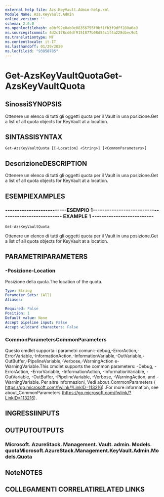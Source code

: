 ```yaml
---
external help file: Azs.KeyVault.Admin-help.xml
Module Name: Azs.KeyVault.Admin
online version: ''
schema: 2.0.0
ms.openlocfilehash: e0bf92e8ab0c08356755f0bf1fb3f9dff280a6a0
ms.sourcegitcommit: 4d2c178cd6df9151877b08d54c1f4a228dbec9d1
ms.translationtype: MT
ms.contentlocale: it-IT
ms.lasthandoff: 01/29/2020
ms.locfileid: "93858785"
---
```

# <span data-ttu-id="b1b60-101">Get-AzsKeyVaultQuota</span><span class="sxs-lookup"><span data-stu-id="b1b60-101">Get-AzsKeyVaultQuota</span></span>

## <span data-ttu-id="b1b60-102">Sinossi</span><span class="sxs-lookup"><span data-stu-id="b1b60-102">SYNOPSIS</span></span>
<span data-ttu-id="b1b60-103">Ottenere un elenco di tutti gli oggetti quota per il Vault in una posizione.</span><span class="sxs-lookup"><span data-stu-id="b1b60-103">Get a list of all quota objects for KeyVault at a location.</span></span>

## <span data-ttu-id="b1b60-104">SINTASSI</span><span class="sxs-lookup"><span data-stu-id="b1b60-104">SYNTAX</span></span>

```
Get-AzsKeyVaultQuota [[-Location] <String>] [<CommonParameters>]
```

## <span data-ttu-id="b1b60-105">Descrizione</span><span class="sxs-lookup"><span data-stu-id="b1b60-105">DESCRIPTION</span></span>
<span data-ttu-id="b1b60-106">Ottenere un elenco di tutti gli oggetti quota per il Vault in una posizione.</span><span class="sxs-lookup"><span data-stu-id="b1b60-106">Get a list of all quota objects for KeyVault at a location.</span></span>

## <span data-ttu-id="b1b60-107">ESEMPI</span><span class="sxs-lookup"><span data-stu-id="b1b60-107">EXAMPLES</span></span>

### <span data-ttu-id="b1b60-108">--------------------------ESEMPIO 1--------------------------</span><span class="sxs-lookup"><span data-stu-id="b1b60-108">-------------------------- EXAMPLE 1 --------------------------</span></span>
```
Get-AzsKeyVaultQuota
```

<span data-ttu-id="b1b60-109">Ottenere un elenco di tutti gli oggetti quota per il Vault in una posizione.</span><span class="sxs-lookup"><span data-stu-id="b1b60-109">Get a list of all quota objects for KeyVault at a location.</span></span>

## <span data-ttu-id="b1b60-110">PARAMETRI</span><span class="sxs-lookup"><span data-stu-id="b1b60-110">PARAMETERS</span></span>

### <span data-ttu-id="b1b60-111">-Posizione</span><span class="sxs-lookup"><span data-stu-id="b1b60-111">-Location</span></span>
<span data-ttu-id="b1b60-112">Posizione della quota.</span><span class="sxs-lookup"><span data-stu-id="b1b60-112">The location of the quota.</span></span>

```yaml
Type: String
Parameter Sets: (All)
Aliases: 

Required: False
Position: 1
Default value: None
Accept pipeline input: False
Accept wildcard characters: False
```

### <span data-ttu-id="b1b60-113">CommonParameters</span><span class="sxs-lookup"><span data-stu-id="b1b60-113">CommonParameters</span></span>
<span data-ttu-id="b1b60-114">Questo cmdlet supporta i parametri comuni:-debug,-ErrorAction,-ErrorVariable,-InformationAction,-InformationVariable,-OutVariable,-OutBuffer,-PipelineVariable,-Verbose,-WarningAction e-WarningVariable.</span><span class="sxs-lookup"><span data-stu-id="b1b60-114">This cmdlet supports the common parameters: -Debug, -ErrorAction, -ErrorVariable, -InformationAction, -InformationVariable, -OutVariable, -OutBuffer, -PipelineVariable, -Verbose, -WarningAction, and -WarningVariable.</span></span> <span data-ttu-id="b1b60-115">Per altre informazioni, Vedi about_CommonParameters ( https://go.microsoft.com/fwlink/?LinkID=113216) .</span><span class="sxs-lookup"><span data-stu-id="b1b60-115">For more information, see about_CommonParameters (https://go.microsoft.com/fwlink/?LinkID=113216).</span></span>

## <span data-ttu-id="b1b60-116">INGRESSI</span><span class="sxs-lookup"><span data-stu-id="b1b60-116">INPUTS</span></span>

## <span data-ttu-id="b1b60-117">OUTPUT</span><span class="sxs-lookup"><span data-stu-id="b1b60-117">OUTPUTS</span></span>

### <span data-ttu-id="b1b60-118">Microsoft. AzureStack. Management. Vault. admin. Models. quota</span><span class="sxs-lookup"><span data-stu-id="b1b60-118">Microsoft.AzureStack.Management.KeyVault.Admin.Models.Quota</span></span>

## <span data-ttu-id="b1b60-119">Note</span><span class="sxs-lookup"><span data-stu-id="b1b60-119">NOTES</span></span>

## <span data-ttu-id="b1b60-120">COLLEGAMENTI CORRELATI</span><span class="sxs-lookup"><span data-stu-id="b1b60-120">RELATED LINKS</span></span>

